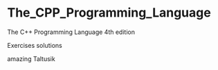 # The_CPP_Programming_Language
The C++ Programming Language 4th edition

Exercises solutions

amazing
Taltusik